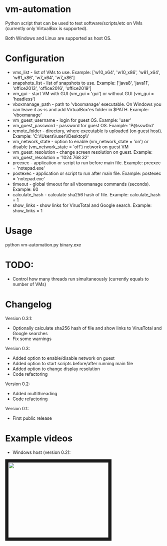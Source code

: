 # vm-automation
Python script that can be used to test software/scripts/etc on VMs (currently only VirtualBox is supported).

Both Windows and Linux are supported as host OS.

# Configuration
* vms_list - list of VMs to use. Example: ['w10_x64', 'w10_x86', 'w81_x64', 'w81_x86', 'w7_x64', 'w7_x86']
* snapshots_list - list of snapshots to use. Example: ['java8', 'java11', 'office2013', 'office2016', 'office2019']
* vm_gui - start VM with GUI (vm_gui = 'gui') or without GUI (vm_gui = 'headless')
* vboxmanage_path - path to 'vboxmanage' executable. On Windows you can leave it as-is and add VirtualBox'es folder in $PATH. Example: 'vboxmanage'
* vm_guest_username - login for guest OS. Example: 'user'
* vm_guest_password - password for guest OS. Example: 'P@ssw0rd'
* remote_folder - directory, where executable is uploaded (on guest host). Example: 'C:\\\\Users\\\\user\\\\Desktop\\\\'
* vm_network_state - option to enable (vm_network_state = 'on') or disable (vm_network_state = 'off') network on guest VM
* vm_guest_resolution - change screen resolution on guest. Example: vm_guest_resolution = '1024 768 32'
* preexec - application or script to run before main file. Example: preexec = 'notepad.exe'
* postexec - application or script to run after main file. Example: postexec = 'notepad.exe'
* timeout - global timeout for all vboxmanage commands (seconds). Example: 60
* calculate_hash - calculate sha256 hash of file. Example: calculate_hash = 1
* show_links - show links for VirusTotal and Google search. Example: show_links = 1

# Usage
python vm-automation.py binary.exe

# TODO:
* Control how many threads run simultaneously (currently equals to number of VMs)

# Changelog
Version 0.3.1:
* Optionally calculate sha256 hash of file and show links to VirusTotal and Google searches
* Fix some warnings

Version 0.3:
* Added option to enable/disable network on guest
* Added option to start scripts before/after running main file
* Added option to change display resolution
* Code refactoring

Version 0.2:
* Added multithreading
* Code refactoring

Version 0.1:
* First public release

# Example videos
* Windows host (version 0.2):

<a href="http://www.youtube.com/watch?feature=player_embedded&v=nIj4cW_miuA" target="_blank"><img src="http://img.youtube.com/vi/nIj4cW_miuA/0.jpg" width="320" height="240" border="10" /></a>

